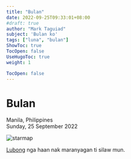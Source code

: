```yaml
---
title: "Bulan"
date: 2022-09-25T09:33:01+08:00
#draft: true
author: "Mark Taguiad"
subject: 'Bulan ko'
tags: ["luna", "bulan"]
ShowToc: true
TocOpen: false
UseHugoToc: true
weight: 1

TocOpen: false
---
```


# Bulan

Manila, Philippines\
Sunday, 25 September 2022


<!-- ![Alt text](/images/bulan/starmap.png "starmap") -->
<!-- [![imagen](/images/bulan/starmap.png)](/images/bulan/starmap.png) -->
![starmap](http://chevereto.marktaguiad.dev/images/2024/05/20/starmap.png)

[Lubong](https://moonlanding.marktaguiad.dev) nga haan nak maranyagan ti silaw mun.

<!-- Para kin jay maymaysa nga tao nga parmi nga bilbilibak ken ayayatek. Dim ammu kasano kapateg ti naited mo kanyak tapno sapulek manen ti kalkalikagumak. 

Ayan man makadanunan ta, ana man ti pagbalinan ta. Ibatbatiyan ka ti parte ditoy pusok. Adadtoy nak lang mangbuybuya jay langit, baring ton maminsan kadwa ka ditoy nga mangkitkitan ken jay *bulan*. -->


 <!--To that one person who never ceases to astonish me. You have given me the courage to chase my dreams again.
Wherever we end up in the world and whatever we become. Adadtoy nak lang mangbuybuya  --!>
